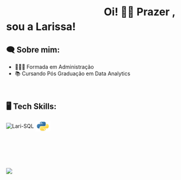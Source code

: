 <div style="display: inline_block"><br> 
  <h1> ㅤㅤㅤㅤㅤㅤㅤㅤㅤㅤ Oi! 👋🏻 Prazer , sou a Larissa! ㅤㅤ </h1> 
  </div>

<div>  
<h2>🗨 Sobre mim:</h2>

- 👩🏻‍🎓 Formada em Administração
- 📚 Cursando Pós Graduação em Data Analytics
</div>

<br>

<div>
<h2>🖥 Tech Skills:</h2>

<img align="center" alt="Lari-SQL" height="30" width="40" src="https://cdn.jsdelivr.net/gh/devicons/devicon@latest/icons/azuresqldatabase/azuresqldatabase-original.svg" />        
<img align="center" alt="Lari-Python" height="30" width="40" src="https://raw.githubusercontent.com/devicons/devicon/master/icons/python/python-original.svg" />
  
  
</div>

<div> 
 <h1> ㅤㅤㅤㅤㅤㅤㅤ </h1> 
  <a href="https://www.linkedin.com/in/larissafran%C3%A7a/" target="_blank"><img src="https://img.shields.io/badge/-LinkedIn-%230077B5?style=for-the-badge&logo=linkedin&logoColor=white" target="_blank"></a> 
  
</div>
